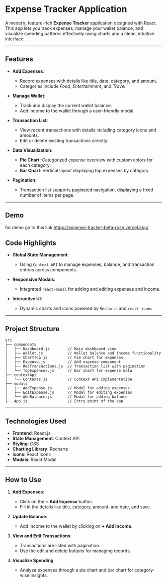 # Expense Tracker Application

A modern, feature-rich **Expense Tracker** application designed with React. This app lets you track expenses, manage your wallet balance, and visualize spending patterns effectively using charts and a clean, intuitive interface.

---

## Features

- **Add Expenses**:
  - Record expenses with details like title, date, category, and amount.
  - Categories include *Food*, *Entertainment*, and *Travel*.

- **Manage Wallet**:
  - Track and display the current wallet balance.
  - Add income to the wallet through a user-friendly modal.

- **Transaction List**:
  - View recent transactions with details including category icons and amounts.
  - Edit or delete existing transactions directly.

- **Data Visualization**:
  - **Pie Chart**: Categorized expense overview with custom colors for each category.
  - **Bar Chart**: Vertical layout displaying top expenses by category.

- **Pagination**:
  - Transaction list supports paginated navigation, displaying a fixed number of items per page.

---

## Demo

for demo go to this link
https://expense-tracker-beta-rose.vercel.app/



## Code Highlights

- **Global State Management**:
  - Using `Context API` to manage expenses, balance, and transaction entries across components.

- **Responsive Modals**:
  - Integrated `react-modal` for adding and editing expenses and income.

- **Interactive UI**:
  - Dynamic charts and icons powered by `Recharts` and `react-icons`.

---

## Project Structure

```plaintext
src
├── components
│   ├── Dashboard.js        // Main dashboard view
│   ├── Wallet.js           // Wallet balance and income functionality
│   ├── ChartTop.js         // Pie chart for expenses
│   ├── Expense.js          // Add expense component
│   ├── RecTransactions.js  // Transaction list with pagination
│   └── TopExpenses.js      // Bar chart for expense data
├── contextApi
│   └── Contexts.js         // Context API implementation
├── modals
│   ├── AddExpense.js       // Modal for adding expenses
│   ├── EditExpense.js      // Modal for editing expenses
│   └── AddBalance.js       // Modal for adding balance
├── App.js                  // Entry point of the app
```

---

## Technologies Used

- **Frontend**: React.js
- **State Management**: Context API
- **Styling**: CSS
- **Charting Library**: Recharts
- **Icons**: React Icons
- **Modals**: React Modal

---

## How to Use

1. **Add Expenses**:
   - Click on the **+ Add Expense** button.
   - Fill in the details like title, category, amount, and date, and save.

2. **Update Balance**:
   - Add income to the wallet by clicking on **+ Add Income**.

3. **View and Edit Transactions**:
   - Transactions are listed with pagination.
   - Use the edit and delete buttons for managing records.

4. **Visualize Spending**:
   - Analyze expenses through a pie chart and bar chart for category-wise insights.


